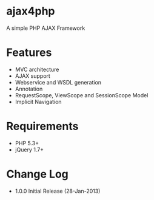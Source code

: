 ajax4php
========

A simple PHP AJAX Framework


Features
========

- MVC architecture
- AJAX support
- Webservice and WSDL generation
- Annotation
- RequestScope, ViewScope and SessionScope Model
- Implicit Navigation


Requirements
============

- PHP 5.3+
- jQuery 1.7+


Change Log
==========

* 1.0.0 Initial Release (28-Jan-2013)